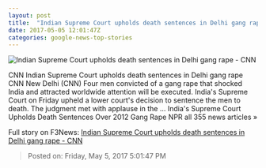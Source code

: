 ```yaml
---
layout: post
title:  "Indian Supreme Court upholds death sentences in Delhi gang rape - CNN"
date: 2017-05-05 12:01:47Z
categories: google-news-top-stories
---
```


![Indian Supreme Court upholds death sentences in Delhi gang rape - CNN](http://i2.cdn.cnn.com/cnnnext/dam/assets/130913110232-india-protests-rape-story-top.jpg)

CNN Indian Supreme Court upholds death sentences in Delhi gang rape CNN New Delhi (CNN) Four men convicted of a gang rape that shocked India and attracted worldwide attention will be executed. India's Supreme Court on Friday upheld a lower court's decision to sentence the men to death. The judgment met with applause in the ... India's Supreme Court Upholds Death Sentences Over 2012 Gang Rape NPR all 355 news articles »


Full story on F3News: [Indian Supreme Court upholds death sentences in Delhi gang rape - CNN](http://www.f3nws.com/n/rAr23D)

> Posted on: Friday, May 5, 2017 5:01:47 PM
